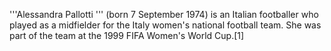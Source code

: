 '''Alessandra Pallotti ''' (born 7 September 1974) is an Italian footballer who played as a midfielder for the Italy women's national football team. She was part of the team at the 1999 FIFA Women's World Cup.[1]
